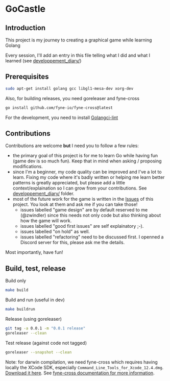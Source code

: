 # GoCastle

## Introduction

This project is my journey to creating a graphical game while learning Golang

Every session, I'll add an entry in this file telling what I did and what I learned (see [developpement_diary/](developpement_diary/))

## Prerequisites

```bash
sudo apt-get install golang gcc libgl1-mesa-dev xorg-dev
```

Also, for building releases, you need goreleaser and fyne-cross

```bash
go install github.com/fyne-io/fyne-cross@latest
```

For the development, you need to install [Golangci-lint](https://golangci-lint.run/usage/install/#local-installation)

## Contributions

Contributions are welcome **but** I need you to follow a few rules:
* the primary goal of this project is for me to learn Go while having fun (game dev is so much fun). Keep that in mind when asking / proposing modifications.
* since I'm a beginner, my code quality can be improved and I've a lot to learn. Fixing my code where it's badly written or helping me learn better patterns is greatly appreciated, but please add a little context/explaination so I can grow from your contributions. See [developpement_diary/](https://github.com/zwindler/gocastle/tree/main/developpement_diary) folder.
* most of the future work for the game is written in the [Issues](https://github.com/zwindler/gocastle/issues) of this project. You look at them and ask me if you can take those!
  * issues labelled "game design" are by default reserved to me (@zwindler) since this needs not only code but also thinking about how the game will work.
  * issues labelled "good first issues" are self explainatory ;-\).
  * issues labelled "on hold" as well.
  * issues labelled "refactoring" need to be discussed first. I openned a Discord server for this, please ask me the details.

Most importantly, have fun!

## Build, test, release

Build only

```bash
make build
```

Build and run (useful in dev)

```bash
make buildrun
```

Release (using goreleaser)

```bash
git tag -a 0.0.1 -m "0.0.1 release"
goreleaser --clean
```

Test release (against code not tagged)

```bash
goreleaser --snapshot --clean
```

Note: for darwin compilation, we need fyne-cross which requires having locally the XCode SDK, especially `Command_Line_Tools_for_Xcode_12.4.dmg`. [Download it here](https://developer.apple.com/download/all/?q=Command%20Line%20Tools). See [fyne-cross documentation for more information](https://github.com/fyne-io/fyne-cross/blob/master/README.md).
